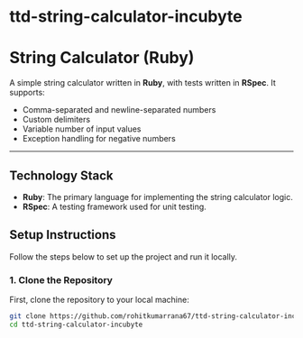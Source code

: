 # ttd-string-calculator-incubyte

# String Calculator (Ruby)

A simple string calculator written in **Ruby**, with tests written in **RSpec**. It supports:

- Comma-separated and newline-separated numbers
- Custom delimiters
- Variable number of input values
- Exception handling for negative numbers

---

## Technology Stack

- **Ruby**: The primary language for implementing the string calculator logic.
- **RSpec**: A testing framework used for unit testing.

## Setup Instructions

Follow the steps below to set up the project and run it locally.

### 1. Clone the Repository

First, clone the repository to your local machine:

```bash
git clone https://github.com/rohitkumarrana67/ttd-string-calculator-incubyte.git
cd ttd-string-calculator-incubyte






